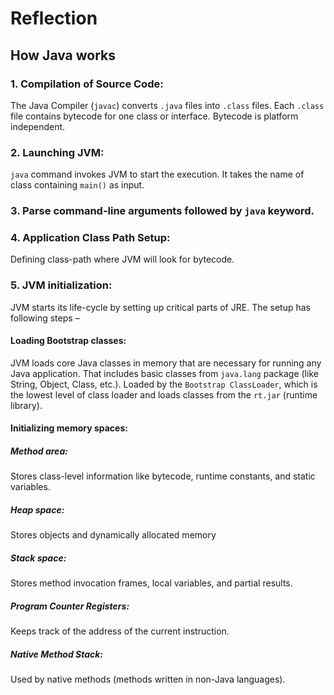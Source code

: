 # Reflection

## How Java works

### 1. Compilation of Source Code:
The Java Compiler (`javac`) converts `.java` files into `.class` files. Each `.class` file contains
bytecode for one class or interface. Bytecode is platform independent.

### 2. Launching JVM:
`java` command invokes JVM to start the execution. It takes the name of class containing `main()`
as input. 

### 3. Parse command-line arguments followed by `java` keyword.

### 4. Application Class Path Setup:
Defining class-path where JVM will look for bytecode.

### 5. JVM initialization:
JVM starts its life-cycle by setting up critical parts of JRE. The setup has following steps –

#### Loading Bootstrap classes:
JVM loads core Java classes in memory that are necessary for running any Java application. That
includes basic classes from `java.lang` package (like String, Object, Class, etc.). Loaded by the
`Bootstrap ClassLoader`, which is the lowest level of class loader and loads classes from the
`rt.jar` (runtime library).

#### Initializing memory spaces:

##### Method area:
Stores class-level information like bytecode, runtime constants, and static variables.

##### Heap space:
Stores objects and dynamically allocated memory

##### Stack space:
Stores method invocation frames, local variables, and partial results.

##### Program Counter Registers:
Keeps track of the address of the current instruction.

##### Native Method Stack:
Used by native methods (methods written in non-Java languages).

